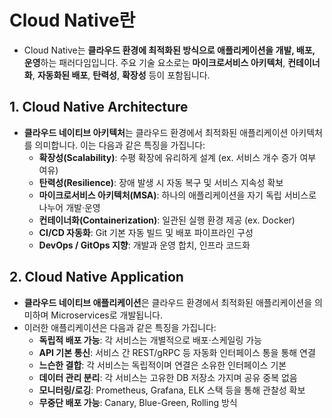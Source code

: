 # Cloud Native란
- Cloud Native는 **클라우드 환경에 최적화된 방식으로 애플리케이션을 개발, 배포, 운영**하는 패러다임입니다. 주요 기술 요소로는 **마이크로서비스 아키텍처**, **컨테이너화**, **자동화된 배포**, **탄력성**, **확장성** 등이 포함됩니다.

## 1. Cloud Native Architecture
- **클라우드 네이티브 아키텍처**는 클라우드 환경에서 최적화된 애플리케이션 아키텍처를 의미합니다. 이는 다음과 같은 특징을 가집니다:
    - **확장성(Scalability)**: 수평 확장에 유리하게 설계 (ex. 서비스 개수 증가 여부 여유)
    - **탄력성(Resilience)**: 장애 발생 시 자동 복구 및 서비스 지속성 확보
    - **마이크로서비스 아키텍처(MSA)**: 하나의 애플리케이션을 자기 독립 서비스로 나누어 개발·운영
    - **컨테이너화(Containerization)**: 일관된 실행 환경 제공 (ex. Docker)
    - **CI/CD 자동화**: Git 기본 자동 빌드 및 배포 파이프라인 구성
    - **DevOps / GitOps 지향**: 개발과 운영 합치, 인프라 코드화


## 2. Cloud Native Application
- **클라우드 네이티브 애플리케이션**은 클라우드 환경에서 최적화된 애플리케이션을 의미하며 Microservices로 개발됩니다. 
- 이러한 애플리케이션은 다음과 같은 특징을 가집니다:
    - **독립적 배포 가능**: 각 서비스는 개별적으로 배포·스케일링 가능
    - **API 기본 통신**: 서비스 간 REST/gRPC 등 자동화 인터페이스 통을 통해 연결
    - **느슨한 결합**: 각 서비스는 독립적이며 연결은 소유한 인터페이스 기본
    - **데이터 관리 분리**: 각 서비스는 고유한 DB 저장소 가지며 공유 중복 없음
    - **모니터링/로깅**: Prometheus, Grafana, ELK 스택 등을 통해 관찰성 확보
    - **무중단 배포 가능**: Canary, Blue-Green, Rolling 방식



